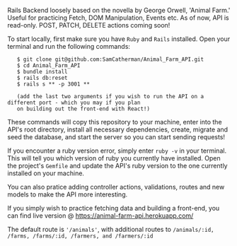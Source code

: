 Rails Backend loosely based on the novella by George Orwell, 'Animal Farm.' Useful for practicing Fetch, DOM Manipulation, Events etc. As of now, API is read-only. POST, PATCH, DELETE actions coming soon! 

To start locally, first make sure you have `Ruby` and `Rails` installed. Open your terminal and run the following commands: 
  ```
     $ git clone git@github.com:SamCatherman/Animal_Farm_API.git
     $ cd Animal_Farm_API
     $ bundle install
     $ rails db:reset
     $ rails s ** -p 3001 ** 
     
     (add the last two arguments if you wish to run the API on a different port - which you may if you plan 
     on building out the front-end with React!) 
  ```
These commands will copy this repository to your machine, enter into the API's root directory, install all necessary dependencies, create, migrate and seed the database, and start the server so you can start sending requests!

If you encounter a ruby version error, simply enter `ruby -v` in your terminal. This will tell you which version of ruby you currently have installed. Open the project's `Gemfile` and update the API's ruby version to the one currently installed on your machine. 

You can also pratice adding controller actions, validations, routes and new models to make the API more interesting. 
     
If you simply wish to practice fetching data and building a front-end, you can find live version @ https://animal-farm-api.herokuapp.com/ 

The default route is ```'/animals'```, with additional routes to ```/animals/:id, /farms, /farms/:id, /farmers, and /farmers/:id```
